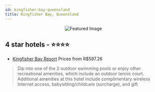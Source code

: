 ```yaml
---
id: kingfisher-bay-queensland
title: Kingfisher Bay, Queensland
---
```


<center><img src="https://i.travelapi.com/hotels/5000000/4650000/4644600/4644559/1ceedf8a_z.jpg" alt="Featured Image" /></center>


##  4 star hotels - ⭐️⭐️⭐️⭐️

-    [Kingfisher Bay Resort](https://us.hurb.com/hotels/kingfisher-bay/kingfisher-bay-resort-JNP-JP808673?cmp=18055) Prices from R$597.26
   > Dip into one of the 2 outdoor swimming pools or enjoy other recreational amenities, which include an outdoor tennis court. Additional amenities at this hotel include complimentary wireless Internet access, babysitting/childcare (surcharge), and gift 
